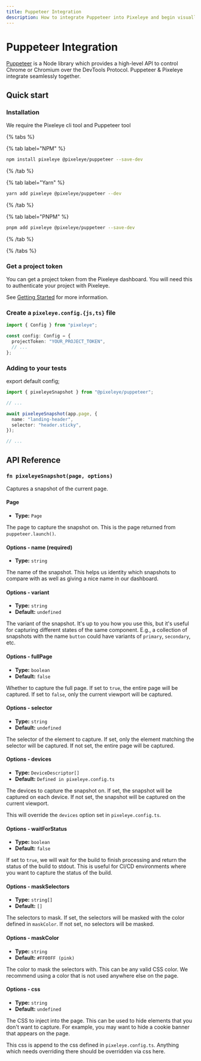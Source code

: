 ```yaml
---
title: Puppeteer Integration
description: How to integrate Puppeteer into Pixeleye and begin visually testing your website. Get setup in minutes with this guide.
---
```


# Puppeteer Integration

[Puppeteer](https://pptr.dev) is a Node library which provides a high-level API to control Chrome or Chromium over the DevTools Protocol. Puppeteer & Pixeleye integrate seamlessly together.

## Quick start

### Installation

We require the Pixeleye cli tool and Puppeteer tool

{% tabs %}

{% tab label="NPM" %}

```bash
npm install pixeleye @pixeleye/puppeteer --save-dev
```

{% /tab %}

{% tab label="Yarn" %}

```bash
yarn add pixeleye @pixeleye/puppeteer --dev
```

{% /tab %}

{% tab label="PNPM" %}

```bash
pnpm add pixeleye @pixeleye/puppeteer --save-dev
```

{% /tab %}

{% /tabs %}

### Get a project token

You can get a project token from the Pixeleye dashboard. You will need this to authenticate your project with Pixeleye.

See [Getting Started](/docs/01-getting-started/02-setup.md) for more information.

### Create a `pixeleye.config.{js,ts}` file

```ts
import { Config } from "pixeleye";

const config: Config = {
  projectToken: "YOUR_PROJECT_TOKEN",
  // ...
};
```

### Adding to your tests

export default config;

```ts
import { pixeleyeSnapshot } from "@pixeleye/puppeteer";

// ...

await pixeleyeSnapshot(app.page, {
  name: "landing-header",
  selector: "header.sticky",
});

// ...
```

## API Reference

### `fn pixeleyeSnapshot(page, options)`

Captures a snapshot of the current page.

#### Page

- **Type:** `Page`

The page to capture the snapshot on. This is the page returned from `puppeteer.launch()`.

#### Options - name (required)

- **Type:** `string`

The name of the snapshot. This helps us identity which snapshots to compare with as well as giving a nice name in our dashboard.

#### Options - variant

- **Type:** `string`
- **Default:** `undefined`

The variant of the snapshot. It's up to you how you use this, but it's useful for capturing different states of the same component. E.g., a collection of snapshots with the name `button` could have variants of `primary`, `secondary`, etc.

#### Options - fullPage

- **Type:** `boolean`
- **Default:** `false`

Whether to capture the full page. If set to `true`, the entire page will be captured. If set to `false`, only the current viewport will be captured.

#### Options - selector

- **Type:** `string`
- **Default:** `undefined`

The selector of the element to capture. If set, only the element matching the selector will be captured. If not set, the entire page will be captured.

#### Options - devices

- **Type:** `DeviceDescriptor[]`
- **Default:** `Defined in pixeleye.config.ts`

The devices to capture the snapshot on. If set, the snapshot will be captured on each device. If not set, the snapshot will be captured on the current viewport.

This will override the `devices` option set in `pixeleye.config.ts`.

#### Options - waitForStatus

- **Type:** `boolean`
- **Default:** `false`

If set to `true`, we will wait for the build to finish processing and return the status of the build to stdout.
This is useful for CI/CD environments where you want to capture the status of the build.

#### Options - maskSelectors

- **Type:** `string[]`
- **Default:** `[]`

The selectors to mask. If set, the selectors will be masked with the color defined in `maskColor`. If not set, no selectors will be masked.

#### Options - maskColor

- **Type:** `string`
- **Default:** `#FF00FF (pink)`

The color to mask the selectors with. This can be any valid CSS color. We recommend using a color that is not used anywhere else on the page.

#### Options - css

- **Type:** `string`
- **Default:** `undefined`

The CSS to inject into the page. This can be used to hide elements that you don't want to capture. For example, you may want to hide a cookie banner that appears on the page.

This css is append to the css defined in `pixeleye.config.ts`. Anything which needs overriding there should be overridden via css here.
